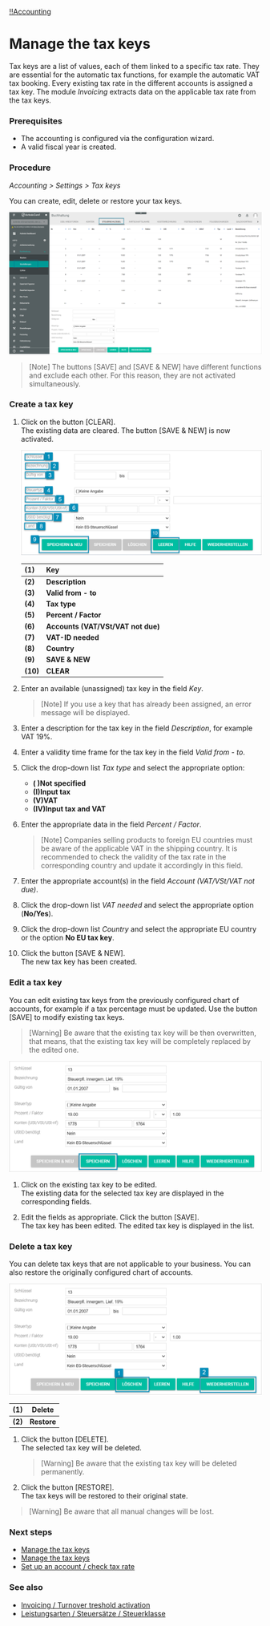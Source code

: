 [!!Accounting](Actindo/Accounting)

# Manage the tax keys

Tax keys are a list of values, each of them linked to a specific tax rate. They are essential for the automatic tax functions, for example the automatic VAT tax booking. Every existing tax rate in the different accounts is assigned a tax key. The module *Invoicing* extracts data on the applicable tax rate from the tax keys.


### Prerequisites

- The accounting is configured via the configuration wizard.
- A valid fiscal year is created.

### Procedure

*Accounting > Settings > Tax keys*

You can create, edit, delete or restore your tax keys.   

![Tax keys](/Assets/Screenshots/Accounting/Settings/TaxKeys/Settings_TaxKeys.png "[Tax keys]")

> [Note] The buttons [SAVE] and [SAVE & NEW] have different functions and exclude each other. For this reason, they are not activated simultaneously.

### Create a tax key

1. Click on the button [CLEAR].   
The existing data are cleared. The button [SAVE & NEW] is now activated.

    ![Create a tax key](/Assets/Screenshots/Accounting/Settings/TaxKeys/TaxKeys_Buttons.png "[Create a tax key]")

   | (1) | Key |
   |-----|---------------------|
   | **(2)** | **Description** |
   | **(3)** | **Valid from - to** |
   | **(4)** | **Tax type** |
   | **(5)** | **Percent / Factor** |
   | **(6)** | **Accounts (VAT/VSt/VAT not due)** |
   | **(7)** | **VAT-ID needed** |
   | **(8)** | **Country** |
   | **(9)** | **SAVE & NEW** |
   | **(10)** | **CLEAR** |

2. Enter an available (unassigned) tax key in the field *Key*.

    > [Note] If you use a key that has already been assigned, an error message will be displayed.

3. Enter a description for the tax key in the field *Description*, for example VAT 19%.

4. Enter a validity time frame for the tax key in the field *Valid from - to*.

5.  Click the drop-down list *Tax type* and select the appropriate option:
      - **( )Not specified**
      - **(I)Input tax**
      - **(V)VAT**
      - **(IV)Input tax and VAT**

6. Enter the appropriate data in the field *Percent / Factor*.

    > [Note] Companies selling products to foreign EU countries must be aware of the applicable VAT in the shipping country. It is recommended to check the validity of the tax rate in the corresponding country and update it accordingly in this field.

7. Enter the appropriate account(s) in the field *Account (VAT/VSt/VAT not due)*.

8. Click the drop-down list *VAT needed* and select the appropriate option (**No/Yes**).

9. Click the drop-down list *Country* and select the appropriate EU country or the option **No EU tax key**.

10. Click the button [SAVE & NEW].  
The new tax key has been created.


### Edit a tax key

You can edit existing tax keys from the previously configured chart of accounts, for example if a tax percentage must be updated. Use the button [SAVE] to modify existing tax keys.

> [Warning] Be aware that the existing tax key will be then overwritten, that means, that the existing tax key will be completely replaced by the edited one.

![Edit a tax key](/Assets/Screenshots/Accounting/Settings/TaxKeys/TaxKeys_Button_Save1.png "[Edit a tax key]")

1. Click on the existing tax key to be edited.   
The existing data for the selected tax key are displayed in the corresponding fields.

2. Edit the fields as appropriate. Click the button [SAVE].   
The tax key has been edited. The edited tax key is displayed in the list.


### Delete a tax key

You can delete tax keys that are not applicable to your business. You can also restore the originally configured chart of accounts.

![Delete a tax key](/Assets/Screenshots/Accounting/Settings/TaxKeys/TaxKeys_Button_Delete_Restore.png "[Delete a tax key]")

| (1) | Delete |
|-----|---------------------|
| **(2)** | **Restore** |


1. Click the button [DELETE].  
The selected tax key will be deleted.

    > [Warning] Be aware that the existing tax key will be deleted permanently.

2. Click the button [RESTORE].   
The tax keys will be restored to their original state.

  > [Warning] Be aware that all manual changes will be lost.

[comment]: <> (To be checked with Flo Heusel.)

### Next steps
- [Manage the tax keys](#headingID)
- [Manage the tax keys](#headingID)
- [Set up an account / check tax rate](#headingID)

### See also

- [Invoicing / Turnover treshold activation](#headingID)
- [Leistungsarten / Steuersätze / Steuerklasse](#headingID)
